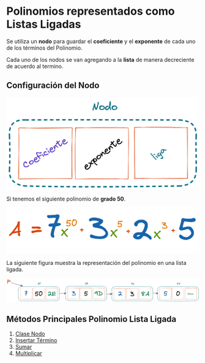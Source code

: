 # Polinomios representados como Listas Ligadas

Se utiliza un **nodo** para guardar el **coeficiente** y el **exponente** de cada uno de los términos del Polinomio.

Cada uno de los nodos se van agregando a la **lista** de manera decreciente de acuerdo al termino.

## Configuración del Nodo

![Polinomio F2 Forma General ](../../assets/polinomios/polinomio_10.png)

Si tenemos el siguiente polinomio de **grado 50**.

![Ejemplo Polinomio Grado 1000](../../assets/polinomios/polinomio_11.png)

La siguiente figura muestra la representación del polinomio en una lista ligada.

![Ejemplo Forma 2](../../assets/polinomios/polinomio_12.png)

## Métodos Principales Polinomio Lista Ligada

1. [Clase Nodo](https://github.com/JohnFlorez25/estructura_datos_pcjic/blob/main/1.%20Polinomios/3.%20Listas%20Ligadas/clase_nodo.md)
2. [Insertar Término]()
3. [Sumar]()
4. [Multiplicar]()
